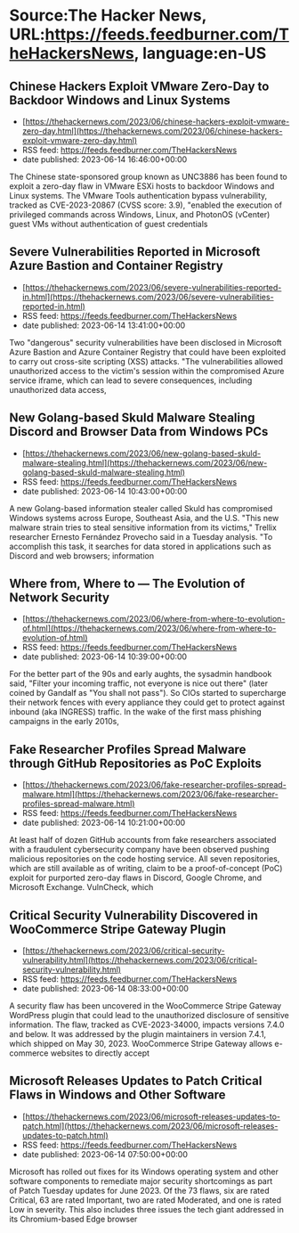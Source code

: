# Source:The Hacker News, URL:https://feeds.feedburner.com/TheHackersNews, language:en-US

## Chinese Hackers Exploit VMware Zero-Day to Backdoor Windows and Linux Systems
 - [https://thehackernews.com/2023/06/chinese-hackers-exploit-vmware-zero-day.html](https://thehackernews.com/2023/06/chinese-hackers-exploit-vmware-zero-day.html)
 - RSS feed: https://feeds.feedburner.com/TheHackersNews
 - date published: 2023-06-14 16:46:00+00:00

The Chinese state-sponsored group known as UNC3886 has been found to exploit a zero-day flaw in VMware ESXi hosts to backdoor Windows and Linux systems.
The VMware Tools authentication bypass vulnerability, tracked as CVE-2023-20867 (CVSS score: 3.9), "enabled the execution of privileged commands across Windows, Linux, and PhotonOS (vCenter) guest VMs without authentication of guest credentials

## Severe Vulnerabilities Reported in Microsoft Azure Bastion and Container Registry
 - [https://thehackernews.com/2023/06/severe-vulnerabilities-reported-in.html](https://thehackernews.com/2023/06/severe-vulnerabilities-reported-in.html)
 - RSS feed: https://feeds.feedburner.com/TheHackersNews
 - date published: 2023-06-14 13:41:00+00:00

Two "dangerous" security vulnerabilities have been disclosed in Microsoft Azure Bastion and Azure Container Registry that could have been exploited to carry out cross-site scripting (XSS) attacks.
"The vulnerabilities allowed unauthorized access to the victim's session within the compromised Azure service iframe, which can lead to severe consequences, including unauthorized data access,

## New Golang-based Skuld Malware Stealing Discord and Browser Data from Windows PCs
 - [https://thehackernews.com/2023/06/new-golang-based-skuld-malware-stealing.html](https://thehackernews.com/2023/06/new-golang-based-skuld-malware-stealing.html)
 - RSS feed: https://feeds.feedburner.com/TheHackersNews
 - date published: 2023-06-14 10:43:00+00:00

A new Golang-based information stealer called Skuld has compromised Windows systems across Europe, Southeast Asia, and the U.S.
"This new malware strain tries to steal sensitive information from its victims," Trellix researcher Ernesto Fernández Provecho said in a Tuesday analysis. "To accomplish this task, it searches for data stored in applications such as Discord and web browsers; information

## Where from, Where to — The Evolution of Network Security
 - [https://thehackernews.com/2023/06/where-from-where-to-evolution-of.html](https://thehackernews.com/2023/06/where-from-where-to-evolution-of.html)
 - RSS feed: https://feeds.feedburner.com/TheHackersNews
 - date published: 2023-06-14 10:39:00+00:00

For the better part of the 90s and early aughts, the sysadmin handbook said, "Filter your incoming traffic, not everyone is nice out there" (later coined by Gandalf as "You shall not pass"). So CIOs started to supercharge their network fences with every appliance they could get to protect against inbound (aka INGRESS) traffic.
In the wake of the first mass phishing campaigns in the early 2010s,

## Fake Researcher Profiles Spread Malware through GitHub Repositories as PoC Exploits
 - [https://thehackernews.com/2023/06/fake-researcher-profiles-spread-malware.html](https://thehackernews.com/2023/06/fake-researcher-profiles-spread-malware.html)
 - RSS feed: https://feeds.feedburner.com/TheHackersNews
 - date published: 2023-06-14 10:21:00+00:00

At least half of dozen GitHub accounts from fake researchers associated with a fraudulent cybersecurity company have been observed pushing malicious repositories on the code hosting service.
All seven repositories, which are still available as of writing, claim to be a proof-of-concept (PoC) exploit for purported zero-day flaws in Discord, Google Chrome, and Microsoft Exchange.
VulnCheck, which

## Critical Security Vulnerability Discovered in WooCommerce Stripe Gateway Plugin
 - [https://thehackernews.com/2023/06/critical-security-vulnerability.html](https://thehackernews.com/2023/06/critical-security-vulnerability.html)
 - RSS feed: https://feeds.feedburner.com/TheHackersNews
 - date published: 2023-06-14 08:33:00+00:00

A security flaw has been uncovered in the WooCommerce Stripe Gateway WordPress plugin that could lead to the unauthorized disclosure of sensitive information.
The flaw, tracked as CVE-2023-34000, impacts versions 7.4.0 and below. It was addressed by the plugin maintainers in version 7.4.1, which shipped on May 30, 2023.
WooCommerce Stripe Gateway allows e-commerce websites to directly accept

## Microsoft Releases Updates to Patch Critical Flaws in Windows and Other Software
 - [https://thehackernews.com/2023/06/microsoft-releases-updates-to-patch.html](https://thehackernews.com/2023/06/microsoft-releases-updates-to-patch.html)
 - RSS feed: https://feeds.feedburner.com/TheHackersNews
 - date published: 2023-06-14 07:50:00+00:00

Microsoft has rolled out fixes for its Windows operating system and other software components to remediate major security shortcomings as part of Patch Tuesday updates for June 2023.
Of the 73 flaws, six are rated Critical, 63 are rated Important, two are rated Moderated, and one is rated Low in severity. This also includes three issues the tech giant addressed in its Chromium-based Edge browser


